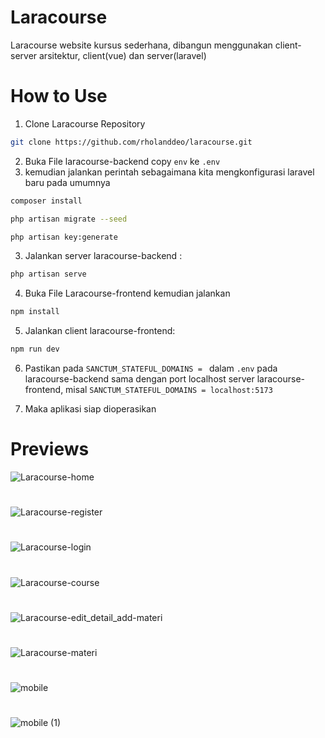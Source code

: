 # Laracourse
Laracourse website kursus sederhana, dibangun menggunakan client-server arsitektur, client(vue) dan server(laravel)

# How to Use
1. Clone Laracourse Repository
```bash
git clone https://github.com/rholanddeo/laracourse.git
```

2. Buka File laracourse-backend copy `env` ke `.env`
3. kemudian jalankan perintah sebagaimana kita mengkonfigurasi laravel baru pada umumnya
```bash
composer install
```
```bash
php artisan migrate --seed
```
```bash
php artisan key:generate
```

3. Jalankan server laracourse-backend : 
```bash
php artisan serve
```

4. Buka File Laracourse-frontend kemudian jalankan
```bash
npm install
```

5. Jalankan client laracourse-frontend:
```bash
npm run dev
```

6. Pastikan pada `SANCTUM_STATEFUL_DOMAINS = ` dalam `.env` pada laracourse-backend sama dengan port localhost server laracourse-frontend, misal `SANCTUM_STATEFUL_DOMAINS = localhost:5173`

7. Maka aplikasi siap dioperasikan

# Previews
![Laracourse-home](https://github.com/rholanddeo/Laracourse/assets/121206148/43248925-cb10-4dc8-88e4-86d66c2cf7d6)
#
![Laracourse-register](https://github.com/rholanddeo/Laracourse/assets/121206148/5f805bc5-fa00-4cfc-b119-d1b39c059a15)
#
![Laracourse-login](https://github.com/rholanddeo/Laracourse/assets/121206148/64b4af01-b74f-4a3b-875a-9bb11df6a784)
#
![Laracourse-course](https://github.com/rholanddeo/Laracourse/assets/121206148/54b5c776-0769-4a47-ba3c-fa80bcc4212e)
#
![Laracourse-edit_detail_add-materi](https://github.com/rholanddeo/Laracourse/assets/121206148/cbdd331c-2d7c-440f-acc7-12fe6435ac6c)
#
![Laracourse-materi](https://github.com/rholanddeo/Laracourse/assets/121206148/71d3119a-7d4d-4fff-9dcb-7799a8584bff)
#
![mobile](https://github.com/rholanddeo/Laracourse/assets/121206148/a6630664-e198-43ca-9892-ee30fdf3b42a)
#
![mobile (1)](https://github.com/rholanddeo/Laracourse/assets/121206148/265a84d7-5a0b-4173-ad18-857a934aa22c)


